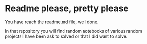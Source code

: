 # Readme please, pretty please
You have reach the readme.md file, well done.

In that repository you will find random notebooks of various random projects I have been ask to solved or that I did want to solve.

